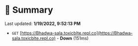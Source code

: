 # 📖 Summary
Last updated: **1/19/2022, 9:52:13 PM**

- `GET` [https://Bhadwa-sala.toxicblte.repl.co](https://Bhadwa-sala.toxicblte.repl.co) - **Down** (151ms)
